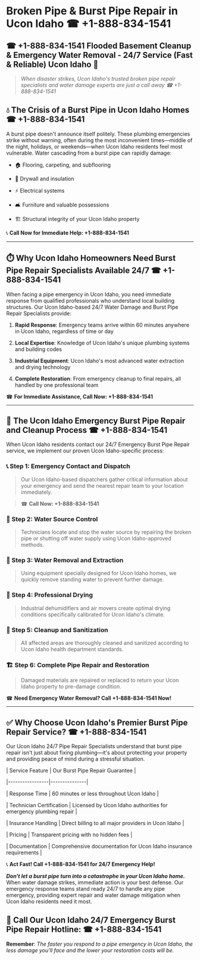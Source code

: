 # Broken Pipe & Burst Pipe Repair in Ucon Idaho ☎ +1-888-834-1541  
## ☎ +1-888-834-1541 Flooded Basement Cleanup & Emergency Water Removal - 24/7 Service (Fast & Reliable) Ucon Idaho 🚨  

> *When disaster strikes, Ucon Idaho's trusted broken pipe repair specialists and water damage experts are just a call away ☎ +1-888-834-1541*  

## 💧 The Crisis of a Burst Pipe in Ucon Idaho Homes ☎ +1-888-834-1541  

A burst pipe doesn't announce itself politely. These plumbing emergencies strike without warning, often during the most inconvenient times—middle of the night, holidays, or weekends—when Ucon Idaho residents feel most vulnerable. Water cascading from a burst pipe can rapidly damage:  

* 🏠 Flooring, carpeting, and subflooring  
* 🧱 Drywall and insulation  
* ⚡ Electrical systems  
* 🛋️ Furniture and valuable possessions  
* 🏗️ Structural integrity of your Ucon Idaho property  

📞 **Call Now for Immediate Help: +1-888-834-1541**  

---  

## ⏱️ Why Ucon Idaho Homeowners Need Burst Pipe Repair Specialists Available 24/7 ☎ +1-888-834-1541  

When facing a pipe emergency in Ucon Idaho, you need immediate response from qualified professionals who understand local building structures. Our Ucon Idaho-based 24/7 Water Damage and Burst Pipe Repair Specialists provide:  

1. **Rapid Response**: Emergency teams arrive within 60 minutes anywhere in Ucon Idaho, regardless of time or day  
2. **Local Expertise**: Knowledge of Ucon Idaho's unique plumbing systems and building codes  
3. **Industrial Equipment**: Ucon Idaho's most advanced water extraction and drying technology  
4. **Complete Restoration**: From emergency cleanup to final repairs, all handled by one professional team  

☎ **For Immediate Assistance, Call Now: +1-888-834-1541**  

---  

## 🔧 The Ucon Idaho Emergency Burst Pipe Repair and Cleanup Process ☎ +1-888-834-1541  

When Ucon Idaho residents contact our 24/7 Emergency Burst Pipe Repair service, we implement our proven Ucon Idaho-specific process:  

### 📞 Step 1: Emergency Contact and Dispatch  
> Our Ucon Idaho-based dispatchers gather critical information about your emergency and send the nearest repair team to your location immediately.  
> ☎ **Call Now: +1-888-834-1541**  

### 🚿 Step 2: Water Source Control  
> Technicians locate and stop the water source by repairing the broken pipe or shutting off water supply using Ucon Idaho-approved methods.  

### 🌊 Step 3: Water Removal and Extraction  
> Using equipment specially designed for Ucon Idaho homes, we quickly remove standing water to prevent further damage.  

### 💨 Step 4: Professional Drying  
> Industrial dehumidifiers and air movers create optimal drying conditions specifically calibrated for Ucon Idaho's climate.  

### 🧼 Step 5: Cleanup and Sanitization  
> All affected areas are thoroughly cleaned and sanitized according to Ucon Idaho health department standards.  

### 🏗️ Step 6: Complete Pipe Repair and Restoration  
> Damaged materials are repaired or replaced to return your Ucon Idaho property to pre-damage condition.  

☎ **Need Emergency Water Removal? Call +1-888-834-1541 Now!**  

---  

## ✅ Why Choose Ucon Idaho's Premier Burst Pipe Repair Service? ☎ +1-888-834-1541  

Our Ucon Idaho 24/7 Pipe Repair Specialists understand that burst pipe repair isn't just about fixing plumbing—it's about protecting your property and providing peace of mind during a stressful situation.  

| Service Feature | Our Burst Pipe Repair Guarantee |  
|-----------------|---------------|  
| Response Time | 60 minutes or less throughout Ucon Idaho |  
| Technician Certification | Licensed by Ucon Idaho authorities for emergency plumbing repair |  
| Insurance Handling | Direct billing to all major providers in Ucon Idaho |  
| Pricing | Transparent pricing with no hidden fees |  
| Documentation | Comprehensive documentation for Ucon Idaho insurance requirements |  

📞 **Act Fast! Call +1-888-834-1541 for 24/7 Emergency Help!**  

***Don't let a burst pipe turn into a catastrophe in your Ucon Idaho home.*** When water damage strikes, immediate action is your best defense. Our emergency response teams stand ready 24/7 to handle any pipe emergency, providing expert repair and water damage mitigation when Ucon Idaho residents need it most.  

## 📱 Call Our Ucon Idaho 24/7 Emergency Burst Pipe Repair Hotline: ☎ +1-888-834-1541  

**Remember**: *The faster you respond to a pipe emergency in Ucon Idaho, the less damage you'll face and the lower your restoration costs will be.*